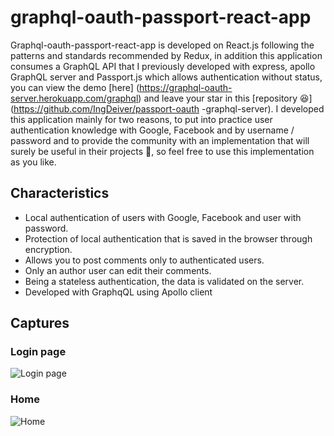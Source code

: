 # graphql-oauth-passport-react-app
Graphql-oauth-passport-react-app is developed on React.js following the patterns and standards recommended by Redux, in addition this application consumes a GraphQL API that I previously developed with express, apollo GraphQL server and Passport.js which allows authentication without status, you can view the demo [here] (https://graphql-oauth-server.herokuapp.com/graphql) and leave your star in this [repository 😆] (https://github.com/IngDeiver/passport-oauth -graphql-server).
I developed this application mainly for two reasons, to put into practice user authentication knowledge with Google, Facebook and by username / password and to provide the community with an implementation that will surely be useful in their projects 📕, so feel free to use this implementation as you like.

## Characteristics
- Local authentication of users with Google, Facebook and user with password.
- Protection of local authentication that is saved in the browser through encryption.
- Allows you to post comments only to authenticated users.
- Only an author user can edit their comments.
- Being a stateless authentication, the data is validated on the server.
- Developed with GraphqQL using Apollo client

## Captures
### Login page
![Login page](https://firebasestorage.googleapis.com/v0/b/files-service.appspot.com/o/images%2FOauth%20client%20react%20app%20login%20image.png?alt=media&token=83b7da3e-9075-499b-97fa-c6b6a01d53de)

### Home
![Home](https://firebasestorage.googleapis.com/v0/b/files-service.appspot.com/o/images%2FOauth%20client%20react%20app%20home%20image.png?alt=media&token=7db235fa-7419-4a9e-b63b-c490b4f3aecd)
